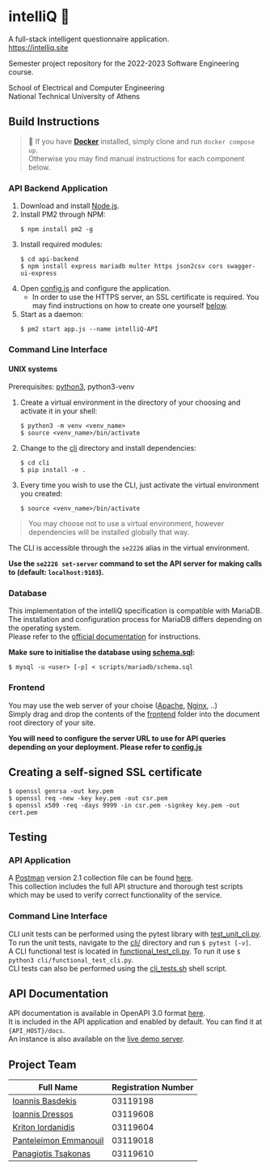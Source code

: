 # intelliQ 📃
A full-stack intelligent questionnaire application.  
https://intelliq.site

Semester project repository for the 2022-2023 Software Engineering course.

School of Electrical and Computer Engineering  
National Technical University of Athens

## Build Instructions
> 🐳 If you have **[Docker](https://www.docker.com/)** installed, simply clone and run `docker compose up`.  
Otherwise you may find manual instructions for each component below.

### API Backend Application
1. Download and install [Node.js](https://nodejs.org/).
2. Install PM2 through NPM:
	```shell
	$ npm install pm2 -g
	```
3. Install required modules:
	```shell
	$ cd api-backend
	$ npm install express mariadb multer https json2csv cors swagger-ui-express
	```
4. Open [config.js](api-backend/config.js) and configure the application.
	- In order to use the HTTPS server, an SSL certificate is required. You may find instructions on how to create one yourself [below](#creating-a-self-signed-ssl-certificate).
5. Start as a daemon:
	```shell
	$ pm2 start app.js --name intelliQ-API
	```

### Command Line Interface
#### UNIX systems
Prerequisites: [python3](https://www.python.org/), python3-venv

1. Create a virtual environment in the directory of your choosing and activate it in your shell:
	```shell
	$ python3 -m venv <venv_name>
	$ source <venv_name>/bin/activate
	```
2. Change to the [cli](/cli) directory and install dependencies:
	```shell
	$ cd cli
	$ pip install -e .
	```
3. Every time you wish to use the CLI, just activate the virtual environment you created:
	```shell
	$ source <venv_name>/bin/activate
	```

> You may choose not to use a virtual environment, however dependencies will be installed globally that way.

The CLI is accessible through the `se2226` alias in the virtual environment.

**Use the ``se2226 set-server`` command to set the API server for making calls to (default: ``localhost:9103``).**

### Database
This implementation of the intelliQ specification is compatible with MariaDB.
The installation and configuration process for MariaDB differs depending on the operating system.  
Please refer to the [official documentation](https://mariadb.com/kb/en/getting-installing-and-upgrading-mariadb/) for instructions.

__Make sure to initialise the database using [schema.sql](scripts/mariadb/schema.sql):__
```shell
$ mysql -u <user> [-p] < scripts/mariadb/schema.sql
```

### Frontend
You may use the web server of your choise ([Apache](https://httpd.apache.org/), [Nginx](https://www.nginx.com/), ..)  
Simply drag and drop the contents of the [frontend](frontend/) folder into the document root directory of your site.

__You will need to configure the server URL to use for API queries depending on your deployment. Please refer to [config.js](frontend/js/config/config.js)__

## Creating a self-signed SSL certificate
```shell
$ openssl genrsa -out key.pem
$ openssl req -new -key key.pem -out csr.pem
$ openssl x509 -req -days 9999 -in csr.pem -signkey key.pem -out cert.pem
```

## Testing
### API Application
A [Postman](https://www.postman.com/) version 2.1 collection file can be found [here](test/api-backend/intelliQ-API.postman_collection.json).  
This collection includes the full API structure and thorough test scripts which may be used to verify correct functionality of the service.

### Command Line Interface
CLI unit tests can be performed using the pytest library with [test_unit_cli.py](cli/test_unit_cli.py). To run the unit tests, navigate to the [cli/](cli/) directory and run ``$ pytest [-v]``.  
A CLI functional test is located in [functional_test_cli.py](test/cli/functional_test_cli.py). To run it use ``$ python3 cli/functional_test_cli.py``.  
CLI tests can also be performed using the [cli_tests.sh](test/cli/cli_tests.sh) shell script.

## API Documentation
API documentation is available in OpenAPI 3.0 format [here](https://app.swaggerhub.com/apis/ntua-el19608/intelliQ-API/1.0.0).  
It is included in the API application and enabled by default. You can find it at ``{API_HOST}/docs``.  
An instance is also available on the [live demo server](https://api.intelliq.site/docs).

## Project Team
| Full Name                                                | Registration Number |
| -------------------------------------------------------- | ------------------- |
| [Ioannis Basdekis](https://github.com/johnbas321  )      | 03119198            |
| [Ioannis Dressos](https://github.com/idressos)           | 03119608            |
| [Kriton Iordanidis](https://github.com/kritonios01)      | 03119604            |
| [Panteleimon Emmanouil](https://github.com/ntua-el19018) | 03119018            |
| [Panagiotis Tsakonas](https://github.com/pantsa01)       | 03119610            |
